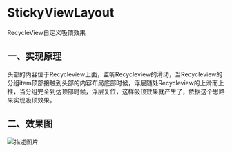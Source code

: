 # StickyViewLayout
RecycleView自定义吸顶效果</br>

## 一、实现原理</br>

头部的内容位于Recycleview上面，监听Recycleview的滑动，当Recycleview的分组item顶部接触到头部的内容布局底部时候，浮层随处Recycleview的上滑而上推，当分组完全到达顶部时候，浮层复位，这样吸顶效果就产生了，依据这个思路来实现吸顶效果。</br>

## 二、效果图</br>

 ![描述图片](https://github.com/yoonerloop/StickyViewLayout/tree/master/gif/StickyViewLayout.gif)
